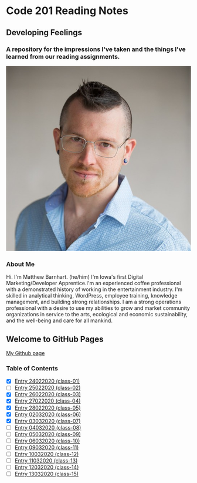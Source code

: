 # Code 201 Reading Notes
## Developing Feelings
### A repository for the impressions I've taken and the things I've learned from our reading assignments.

![Matthew Barnhart](/images/resume-img.jpg)

### About Me
Hi. I'm Matthew Barnhart. (he/him) I'm Iowa's first Digital Marketing/Developer Apprentice.I'm an experienced coffee professional with a demonstrated history of working in the entertainment industry. I'm skilled in analytical thinking, WordPress, employee training, knowledge management, and building strong relationships. I am a strong operations professional with a desire  to use my abilities to grow and market community organizations in service to the arts, ecological and economic sustainability, and the well-being and care for all mankind.

## Welcome to GitHub Pages

[My Github page](https://mcbarnhart.github.io/)

### Table of Contents
- [x] [Entry 24022020 (class-01)](class-01.md)
- [ ] [Entry 25022020 (class-02)](class-02.md)
- [x] [Entry 26022020 (class-03)](class-03.md)
- [x] [Entry 27022020 (class-04)](class-04.md)
- [x] [Entry 28022020 (class-05)](class-05.md)
- [x] [Entry 02032020 (class-06)](class-06.md)
- [x] [Entry 03032020 (class-07)](class-07.md)
- [ ] [Entry 04032020 (class-08)](class-08.md)
- [ ] [Entry 05032020 (class-09)](class-09.md)
- [ ] [Entry 06032020 (class-10)](class-10.md)
- [ ] [Entry 09032020 (class-11)](class-11.md)
- [ ] [Entry 10032020 (class-12)](class-12.md)
- [ ] [Entry 11032020 (class-13)](class-13.md)
- [ ] [Entry 12032020 (class-14)](class-14.md)
- [ ] [Entry 13032020 (class-15)](class-15.md)